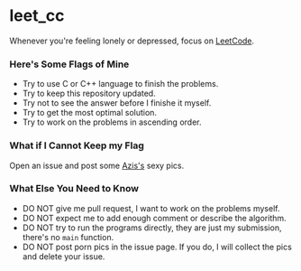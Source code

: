 # leet_cc
Whenever you're feeling lonely or depressed, focus on [LeetCode](https://leetcode.com).



### Here's Some Flags of Mine

- Try to use C or C++ language to finish the problems.
- Try to keep this repository updated.
- Try not to see the answer before I finishe it myself.
- Try to get the most optimal solution.
- Try to work on the problems in ascending order.



### What if I Cannot Keep my Flag

Open an issue and post some [Azis's](https://en.wikipedia.org/wiki/Azis) sexy pics.



### What Else You Need to Know

- DO NOT give me pull request, I want to work on the problems myself.
- DO NOT expect me to add enough comment or describe the algorithm.
- DO NOT try to run the programs directly, they are just my submission, there's no `main` function.
- DO NOT post porn pics in the issue page. If you do, I will collect the pics and delete your issue.

